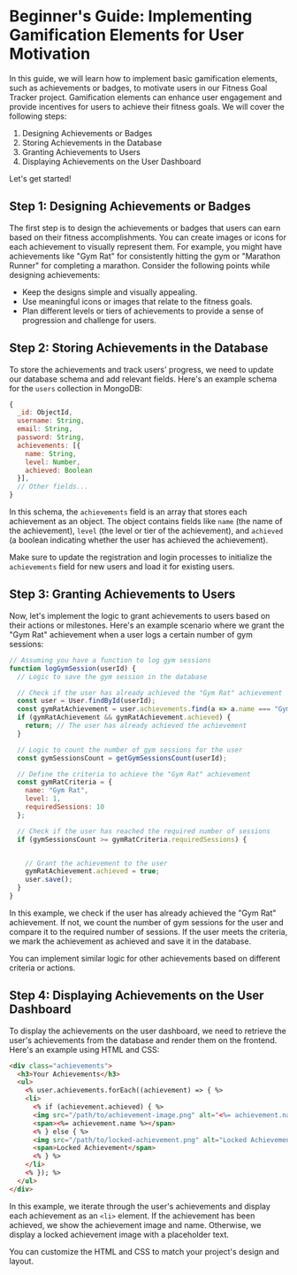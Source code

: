 
# Beginner's Guide: Implementing Gamification Elements for User Motivation

In this guide, we will learn how to implement basic gamification elements, such as achievements or badges, to motivate users in our Fitness Goal Tracker project. Gamification elements can enhance user engagement and provide incentives for users to achieve their fitness goals. We will cover the following steps:

1. Designing Achievements or Badges
2. Storing Achievements in the Database
3. Granting Achievements to Users
4. Displaying Achievements on the User Dashboard

Let's get started!

## Step 1: Designing Achievements or Badges

The first step is to design the achievements or badges that users can earn based on their fitness accomplishments. You can create images or icons for each achievement to visually represent them. For example, you might have achievements like "Gym Rat" for consistently hitting the gym or "Marathon Runner" for completing a marathon. Consider the following points while designing achievements:

- Keep the designs simple and visually appealing.
- Use meaningful icons or images that relate to the fitness goals.
- Plan different levels or tiers of achievements to provide a sense of progression and challenge for users.

## Step 2: Storing Achievements in the Database

To store the achievements and track users' progress, we need to update our database schema and add relevant fields. Here's an example schema for the `users` collection in MongoDB:

```javascript
{
  _id: ObjectId,
  username: String,
  email: String,
  password: String,
  achievements: [{
    name: String,
    level: Number,
    achieved: Boolean
  }],
  // Other fields...
}
```

In this schema, the `achievements` field is an array that stores each achievement as an object. The object contains fields like `name` (the name of the achievement), `level` (the level or tier of the achievement), and `achieved` (a boolean indicating whether the user has achieved the achievement).

Make sure to update the registration and login processes to initialize the `achievements` field for new users and load it for existing users.

## Step 3: Granting Achievements to Users

Now, let's implement the logic to grant achievements to users based on their actions or milestones. Here's an example scenario where we grant the "Gym Rat" achievement when a user logs a certain number of gym sessions:

```javascript
// Assuming you have a function to log gym sessions
function logGymSession(userId) {
  // Logic to save the gym session in the database

  // Check if the user has already achieved the "Gym Rat" achievement
  const user = User.findById(userId);
  const gymRatAchievement = user.achievements.find(a => a.name === "Gym Rat");
  if (gymRatAchievement && gymRatAchievement.achieved) {
    return; // The user has already achieved the achievement
  }

  // Logic to count the number of gym sessions for the user
  const gymSessionsCount = getGymSessionsCount(userId);

  // Define the criteria to achieve the "Gym Rat" achievement
  const gymRatCriteria = {
    name: "Gym Rat",
    level: 1,
    requiredSessions: 10
  };

  // Check if the user has reached the required number of sessions
  if (gymSessionsCount >= gymRatCriteria.requiredSessions) {


    // Grant the achievement to the user
    gymRatAchievement.achieved = true;
    user.save();
  }
}
```

In this example, we check if the user has already achieved the "Gym Rat" achievement. If not, we count the number of gym sessions for the user and compare it to the required number of sessions. If the user meets the criteria, we mark the achievement as achieved and save it in the database.

You can implement similar logic for other achievements based on different criteria or actions.

## Step 4: Displaying Achievements on the User Dashboard

To display the achievements on the user dashboard, we need to retrieve the user's achievements from the database and render them on the frontend. Here's an example using HTML and CSS:

```html
<div class="achievements">
  <h3>Your Achievements</h3>
  <ul>
    <% user.achievements.forEach((achievement) => { %>
    <li>
      <% if (achievement.achieved) { %>
      <img src="/path/to/achievement-image.png" alt="<%= achievement.name %>">
      <span><%= achievement.name %></span>
      <% } else { %>
      <img src="/path/to/locked-achievement.png" alt="Locked Achievement">
      <span>Locked Achievement</span>
      <% } %>
    </li>
    <% }); %>
  </ul>
</div>
```

In this example, we iterate through the user's achievements and display each achievement as an `<li>` element. If the achievement has been achieved, we show the achievement image and name. Otherwise, we display a locked achievement image with a placeholder text.

You can customize the HTML and CSS to match your project's design and layout.

